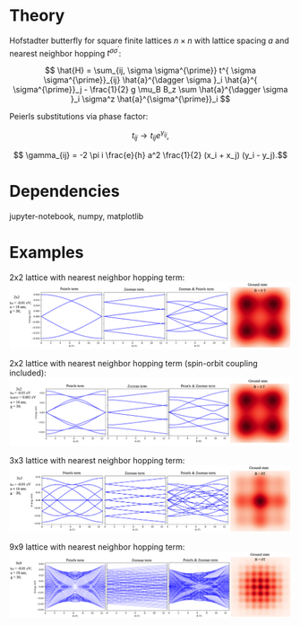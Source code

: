 # Theory
Hofstadter butterfly for square finite lattices $n\times n$ with lattice spacing $a$ and nearest neighbor hopping $t^{ \sigma \sigma^{\prime}}$:

$$  \hat{H} = \sum_{ij, \sigma \sigma^{\prime}} t^{ \sigma \sigma^{\prime}}_{ij} \hat{a}^{\dagger \sigma }_i \hat{a}^{ \sigma^{\prime}}_j  - \frac{1}{2} g \mu_B B_z \sum \hat{a}^{\dagger \sigma }_i \sigma^z  \hat{a}^{\sigma^{\prime}}_i  $$

Peierls substitutions via phase factor:

$$ t_{ij} \rightarrow  t_{ij} e^{\gamma_{ij}}, $$

$$ \gamma_{ij} = -2 \pi i \frac{e}{h} a^2 \frac{1}{2} (x_i + x_j) (y_i - y_j).$$

# Dependencies
jupyter-notebook, numpy, matplotlib


# Examples

2x2 lattice with nearest neighbor hopping term:
![alt text](https://github.com/danis-b/HB_lattice/blob/main/Examples/2x2.png)

2x2 lattice with nearest neighbor hopping term (spin-orbit coupling included):
![alt text](https://github.com/danis-b/HB_lattice/blob/main/Examples/2x2_soc.png)

3x3 lattice with nearest neighbor hopping term:
![alt text](https://github.com/danis-b/HB_lattice/blob/main/Examples/3x3.png)

9x9 lattice with nearest neighbor hopping term:
![alt text](https://github.com/danis-b/HB_lattice/blob/main/Examples/9x9.png)


